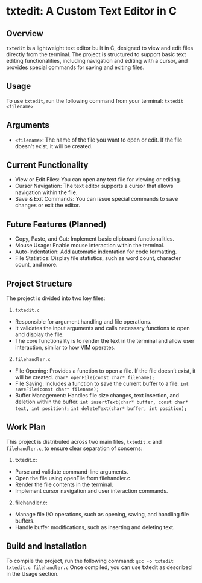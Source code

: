 # txtedit: A Custom Text Editor in C

## Overview
`txtedit` is a lightweight text editor built in C, designed to view and edit files directly from the terminal. The project is structured to support basic text editing functionalities, including navigation and editing with a cursor, and provides special commands for saving and exiting files.

## Usage
To use `txtedit`, run the following command from your terminal:
`txtedit <filename>`

## Arguments
- `<filename>`: The name of the file you want to open or edit. If the file doesn't exist, it will be created.

## Current Functionality
- View or Edit Files: You can open any text file for viewing or editing.
- Cursor Navigation: The text editor supports a cursor that allows navigation within the file.
- Save & Exit Commands: You can issue special commands to save changes or exit the editor.

## Future Features (Planned)
- Copy, Paste, and Cut: Implement basic clipboard functionalities.
- Mouse Usage: Enable mouse interaction within the terminal.
- Auto-Indentation: Add automatic indentation for code formatting.
- File Statistics: Display file statistics, such as word count, character count, and more.

## Project Structure
The project is divided into two key files:

1. `txtedit.c`
- Responsible for argument handling and file operations.
- It validates the input arguments and calls necessary functions to open and display the file.
- The core functionality is to render the text in the terminal and allow user interaction, similar to how VIM operates.

2. `filehandler.c`
- File Opening: Provides a function to open a file. If the file doesn’t exist, it will be created.
`char* openFile(const char* filename);`
- File Saving: Includes a function to save the current buffer to a file.
`int saveFile(const char* filename);`
- Buffer Management: Handles file size changes, text insertion, and deletion within the buffer.
`int insertText(char* buffer, const char* text, int position);`
`int deleteText(char* buffer, int position);`

## Work Plan
This project is distributed across two main files, `txtedit.c` and `filehandler.c`, to ensure clear separation of concerns:
1. txtedit.c:
- Parse and validate command-line arguments.
- Open the file using openFile from filehandler.c.
- Render the file contents in the terminal.
- Implement cursor navigation and user interaction commands.
2. filehandler.c:
- Manage file I/O operations, such as opening, saving, and handling file buffers.
- Handle buffer modifications, such as inserting and deleting text.

## Build and Installation
To compile the project, run the following command:
`gcc -o txtedit txtedit.c filehandler.c`
Once compiled, you can use txtedit as described in the Usage section.
